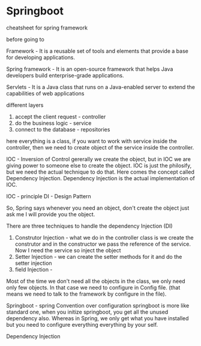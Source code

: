 # Springboot

cheatsheet for spring framework

before going to 

Framework - It is a reusable set of tools and elements that provide a base for developing applications.

Spring framework - It is an open-source framework that helps Java developers build enterprise-grade applications.

Servlets - It is a Java class that runs on a Java-enabled server to extend the capabilities of web applications

different layers 
1. accept the client request -  controller 
2. do the business logic - service
3. connect to the database - repositories

here everything is a class, if you want to work with service inside the controller, then we need to create object of the service inside the controller.

IOC - Inversion of Control
gererally we create the object, but in IOC we are giving power to someone else to create the object.
IOC is just the philosify, but we need the actual technique to do that. Here comes the concept called Dependency Injection.
Dependency Injection is the actual implementation of IOC.

IOC - principle
DI - Design Pattern

So, Spring says whenever you need an object, don't create the object just ask me I will provide you the object.

There are three techniques to handle the dependency Injection (DI)

1. Construtor Injection - what we do in the controller class is we create the construtor and in the constructor we pass the reference of the service. Now I need the service so inject the object
2. Setter Injection -  we can create the setter methods for it and do the setter injection
3. field Injection -

Most of the time we don't need all the objects in the class, we only need only few objects. In that case we need to configure in Config file. (that means we need to talk to the framework by configure in the file). 

Springboot - spring 
Convention over configuration
springboot is more like standard one, when you initize springboot, you get all the unused dependency also.
Whereas in Spring, we only get what you have installed but you need to configure everything everything by your self.


Dependency Injection
